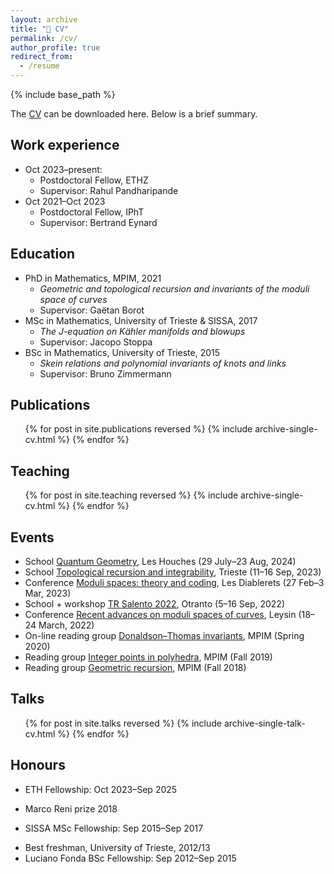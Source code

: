 ```yaml
---
layout: archive
title: "🎱 CV"
permalink: /cv/
author_profile: true
redirect_from:
  - /resume
---
```


{% include base_path %}

The [CV](http://agiacche.github.io/files/giacchetto_cv_en.pdf) can be downloaded here. Below is a brief summary.

Work experience
------
* Oct 2023–present: 
  * Postdoctoral Fellow, ETHZ
  * Supervisor: Rahul Pandharipande
* Oct 2021–Oct 2023
  * Postdoctoral Fellow, IPhT
  * Supervisor: Bertrand Eynard

Education
------
* PhD in Mathematics, MPIM, 2021
  * *Geometric and topological recursion and invariants of the moduli space of curves*
  * Supervisor: Gaëtan Borot
* MSc in Mathematics, University of Trieste & SISSA, 2017
  * *The J-equation on Kähler manifolds and blowups*
  * Supervisor: Jacopo Stoppa
* BSc in Mathematics, University of Trieste, 2015
  * *Skein relations and polynomial invariants of knots and links*
  * Supervisor: Bruno Zimmermann

Publications
------
  <ul>{% for post in site.publications reversed %}
    {% include archive-single-cv.html %}
  {% endfor %}</ul>

Teaching
------
  <ul>{% for post in site.teaching reversed %}
    {% include archive-single-cv.html %}
  {% endfor %}</ul>

Events
------
* School [Quantum Geometry](https://houches24.github.io), Les Houches (29 July–23 Aug, 2024)
* School [Topological recursion and integrability](https://indico.in2p3.fr/event/29404), Trieste (11–16 Sep, 2023)
* Conference [Moduli spaces: theory and coding](https://indico.in2p3.fr/event/28594), Les Diablerets (27 Feb–3 Mar, 2023)
* School + workshop [TR Salento 2022](https://sites.google.com/view/tr-salento-2022/home), Otranto (5–16 Sep, 2022)
* Conference [Recent advances on moduli spaces of curves](https://sites.google.com/view/moduli2022/home), Leysin (18–24 March, 2022)
* On-line reading group [Donaldson–Thomas invariants](https://www.mathematik.hu-berlin.de/de/forschung/forschungsgebiete/mathematische-physik/borot-mp-homepage/online-reading-group-stability-conditions-and-dt-invariants), MPIM (Spring 2020)
* Reading group [Integer points in polyhedra](https://sites.google.com/view/integerpointsonpolyhedra/home), MPIM (Fall 2019)
* Reading group [Geometric recursion](https://sites.google.com/view/grlearningseminar/home), MPIM (Fall 2018)

<!--
Research stays
------
* 2024 – University of Edinburgh, University of Tokyo, University of Science and Technology of China
* 2023 – University of Trieste
* 2022 – University of Geneva, SISSA, Leiden University, Humboldt University, University of Trieste
* 2021 – Humboldt University
* 2020 – University of Melbourne
* 2019 – Centre for Quantum Mathematics
-->
  
Talks
------
  <ul>{% for post in site.talks reversed %}
    {% include archive-single-talk-cv.html  %}
  {% endfor %}</ul>

Honours
------
* ETH Fellowship: Oct 2023–Sep 2025
<!-- * Oberwolfach Leibniz Graduate Students 2021 -->
* Marco Reni prize 2018
<!-- * Friulovest Bank award 2017 -->
* SISSA MSc Fellowship: Sep 2015–Sep 2017
<!-- * Friulovest Bank award 2015 -->
* Best freshman, University of Trieste, 2012/13
* Luciano Fonda BSc Fellowship: Sep 2012–Sep 2015